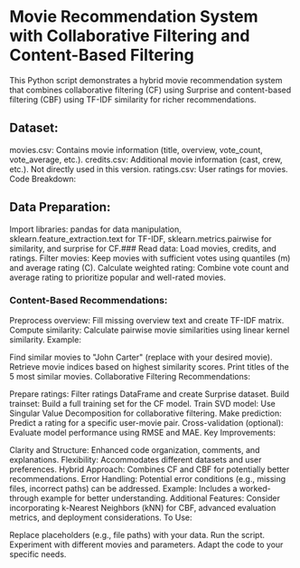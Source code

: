 # Movie Recommendation System with Collaborative Filtering and Content-Based Filtering

This Python script demonstrates a hybrid movie recommendation system that combines collaborative filtering (CF) using Surprise and content-based filtering (CBF) using TF-IDF similarity for richer recommendations.

## Dataset:

movies.csv: Contains movie information (title, overview, vote_count, vote_average, etc.).
credits.csv: Additional movie information (cast, crew, etc.). Not directly used in this version.
ratings.csv: User ratings for movies.
Code Breakdown:

## Data Preparation:

Import libraries: pandas for data manipulation, sklearn.feature_extraction.text for TF-IDF, sklearn.metrics.pairwise for similarity, and surprise for CF.###
Read data: Load movies, credits, and ratings.
Filter movies: Keep movies with sufficient votes using quantiles (m) and average rating (C).
Calculate weighted rating: Combine vote count and average rating to prioritize popular and well-rated movies.
### Content-Based Recommendations:

Preprocess overview: Fill missing overview text and create TF-IDF matrix.
Compute similarity: Calculate pairwise movie similarities using linear kernel similarity.
Example:

Find similar movies to "John Carter" (replace with your desired movie).
Retrieve movie indices based on highest similarity scores.
Print titles of the 5 most similar movies.
Collaborative Filtering Recommendations:

Prepare ratings: Filter ratings DataFrame and create Surprise dataset.
Build trainset: Build a full training set for the CF model.
Train SVD model: Use Singular Value Decomposition for collaborative filtering.
Make prediction: Predict a rating for a specific user-movie pair.
Cross-validation (optional): Evaluate model performance using RMSE and MAE.
Key Improvements:

Clarity and Structure: Enhanced code organization, comments, and explanations.
Flexibility: Accommodates different datasets and user preferences.
Hybrid Approach: Combines CF and CBF for potentially better recommendations.
Error Handling: Potential error conditions (e.g., missing files, incorrect paths) can be addressed.
Example: Includes a worked-through example for better understanding.
Additional Features: Consider incorporating k-Nearest Neighbors (kNN) for CBF, advanced evaluation metrics, and deployment considerations.
To Use:

Replace placeholders (e.g., file paths) with your data.
Run the script.
Experiment with different movies and parameters.
Adapt the code to your specific needs.
